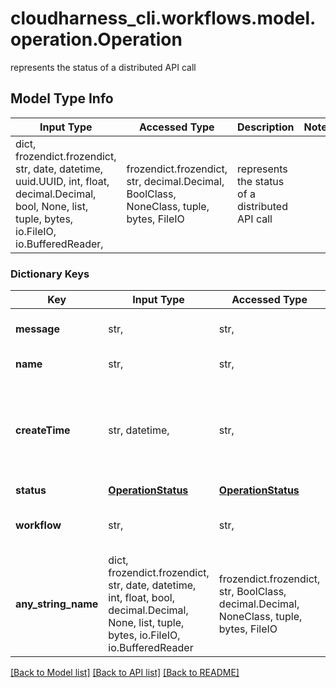 # cloudharness_cli.workflows.model.operation.Operation

represents the status of a distributed API call

## Model Type Info
Input Type | Accessed Type | Description | Notes
------------ | ------------- | ------------- | -------------
dict, frozendict.frozendict, str, date, datetime, uuid.UUID, int, float, decimal.Decimal, bool, None, list, tuple, bytes, io.FileIO, io.BufferedReader,  | frozendict.frozendict, str, decimal.Decimal, BoolClass, NoneClass, tuple, bytes, FileIO | represents the status of a distributed API call | 

### Dictionary Keys
Key | Input Type | Accessed Type | Description | Notes
------------ | ------------- | ------------- | ------------- | -------------
**message** | str,  | str,  | usually set when an error occurred | [optional] 
**name** | str,  | str,  | operation name | [optional] 
**createTime** | str, datetime,  | str,  |  | [optional] value must conform to RFC-3339 date-time
**status** | [**OperationStatus**](OperationStatus.md) | [**OperationStatus**](OperationStatus.md) |  | [optional] 
**workflow** | str,  | str,  | low level representation as an Argo json | [optional] 
**any_string_name** | dict, frozendict.frozendict, str, date, datetime, int, float, bool, decimal.Decimal, None, list, tuple, bytes, io.FileIO, io.BufferedReader | frozendict.frozendict, str, BoolClass, decimal.Decimal, NoneClass, tuple, bytes, FileIO | any string name can be used but the value must be the correct type | [optional]

[[Back to Model list]](../../README.md#documentation-for-models) [[Back to API list]](../../README.md#documentation-for-api-endpoints) [[Back to README]](../../README.md)

